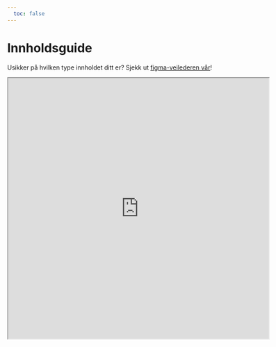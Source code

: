 ```yaml
---
  toc: false
---
```

# Innholdsguide

Usikker på hvilken type innholdet ditt er?
Sjekk ut [figma-veilederen vår](https://www.figma.com/file/0dMvVxZCX3esQILTeQH0st/%E2%9C%85-Slik-bruker-du-min-side-produkter?type=whiteboard&node-id=0-1)!

<iframe
title={"Figma fil: slik bruker du mine sider-produkter"}
height="600"
width="600"
src="https://www.figma.com/embed?embed_host=astra&url=https://www.figma.com/file/0dMvVxZCX3esQILTeQH0st/Slik-bruker-du-min-side-produkter?node-id=0%3A1&t=Q6QzCW8T4dO4heBs-0"
allowFullScreen
/>